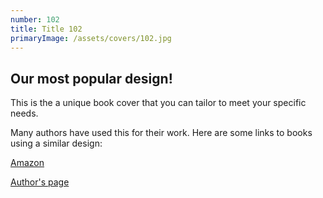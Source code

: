 ```yaml
---
number: 102
title: Title 102
primaryImage: /assets/covers/102.jpg
---
```

## Our most popular design!

This is the a unique book cover that you can tailor to meet your specific needs.

Many authors have used this for their work. Here are some links to books using a similar design:

[Amazon](http://amazon.com/booklink1)

[Author's page](https://www.authorpage.com/book)



